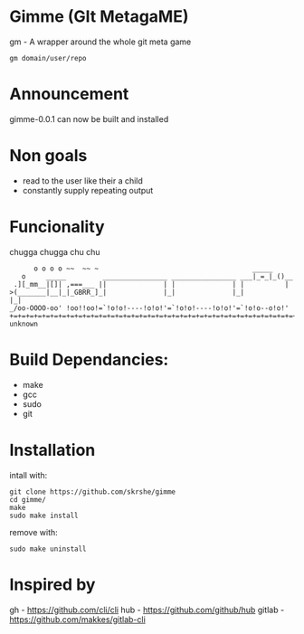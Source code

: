# Gimme (GIt MetagaME)
gm - A wrapper around the whole git meta game

`gm domain/user/repo`

# Announcement
gimme-0.0.1 can now be built and installed

# Non goals
- read to the user like their a child
- constantly supply repeating output

# Funcionality
chugga chugga chu chu
```
      o o o o ~~  ~~ ~                                      _____
   o     _____         ________________ ________________ ___|_=_|_()__
 .][_mm__|[]| ,===___ ||              | |              | |          |
>(_______|__|_|_GBRR_]_|              |_|              |_|          |_|
_/oo-OOOO-oo' !oo!!oo!=`!o!o!----!o!o!'=`!o!o!----!o!o!'=`!o!o--o!o!'
+=+=+=+=+=+=+=+=+=+=+=+=+=+=+=+=+=+=+=+=+=+=+=+=+=+=+=+=+=+=+=+=+=+=+=+=
unknown
```

# Build Dependancies:
- make
- gcc
- sudo
- git

# Installation
intall with:
```console
git clone https://github.com/skrshe/gimme
cd gimme/
make
sudo make install
```
remove with:
```console
sudo make uninstall
```

# Inspired by
gh -  https://github.com/cli/cli
hub - https://github.com/github/hub
gitlab - https://github.com/makkes/gitlab-cli
